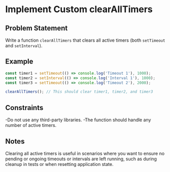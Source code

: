 # Implement Custom clearAllTimers

## Problem Statement
Write a function `clearAllTimers` that clears all active timers (both `setTimeout` and `setInterval`).

## Example
```javascript
const timer1 = setTimeout(() => console.log('Timeout 1'), 1000);
const timer2 = setInterval(() => console.log('Interval 1'), 1000);
const timer3 = setTimeout(() => console.log('Timeout 2'), 2000);

clearAllTimers(); // This should clear timer1, timer2, and timer3
```

## Constraints
  -Do not use any third-party libraries.
  -The function should handle any number of active timers.

## Notes
Clearing all active timers is useful in scenarios where you want to ensure no pending or ongoing timeouts or intervals are left running, such as during cleanup in tests or when resetting application state.
